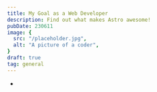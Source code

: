 ```yaml
---
title: My Goal as a Web Developer
description: Find out what makes Astro awesome!
pubDate: 230611
image: {
  src: "/placeholder.jpg",
  alt: "A picture of a coder",
}
draft: true
tag: general
---
```


- 